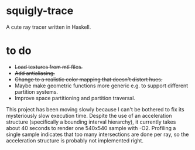 # squigly-trace
A cute ray tracer written in Haskell.

# to do
+ ~~Load textures from mtl files.~~
+ ~~Add antialiasing.~~
+ ~~Change to a realistic color mapping that doesn't distort hues.~~
+ Maybe make geometric functions more generic e.g. to support different partition systems.
+ Improve space partitioning and partition traversal.

This project has been moving slowly because I can't be bothered to fix its mysteriously slow execution time.
Despite the use of an acceleration structure (specifically a bounding interval hierarchy), it currently takes about 40 seconds to render one 540x540 sample with -O2.
Profiling a single sample indicates that too many intersections are done per ray, so the acceleration structure is probably not implemented right.

